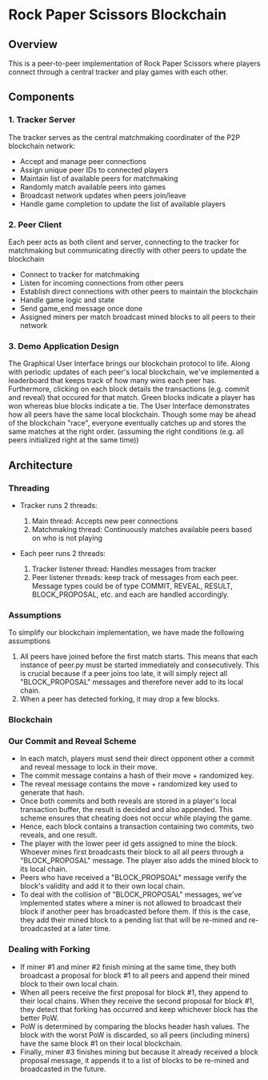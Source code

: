 # Rock Paper Scissors Blockchain

## Overview
This is a peer-to-peer implementation of Rock Paper Scissors where players connect through a central tracker and play games with each other.

## Components

### 1. Tracker Server
The tracker serves as the central matchmaking coordinater of the P2P blockchain network:
- Accept and manage peer connections
- Assign unique peer IDs to connected players
- Maintain list of available peers for matchmaking
- Randomly match available peers into games
- Broadcast network updates when peers join/leave
- Handle game completion to update the list of available players

### 2. Peer Client
Each peer acts as both client and server, connecting to the tracker for matchmaking but communicating directly with other peers to update the blockchain
- Connect to tracker for matchmaking
- Listen for incoming connections from other peers
- Establish direct connections with other peers to maintain the blockchain
- Handle game logic and state
- Send game_end message once done
- Assigned miners per match broadcast mined blocks to all peers to their network

### 3. Demo Application Design
The Graphical User Interface brings our blockchain protocol to life. Along with periodic updates of each peer's
local blockchain, we've implemented a leaderboard that keeps track of how many wins each peer has. Furthermore,
clicking on each block details the transactions (e.g. commit and reveal) that occured for that match. Green blocks indicate a player has won whereas blue blocks indicate a tie. The User Interface demonstrates how all peers have the same local blockchain. Though some may be ahead of the blockchain "race", everyone eventually catches up and stores the same matches at the right order. (assuming the right conditions (e.g. all peers initialized right at the same time))

## Architecture

### Threading 
- Tracker runs 2 threads:
  1. Main thread: Accepts new peer connections
  2. Matchmaking thread: Continuously matches available peers based on who is not playing

- Each peer runs 2 threads:
  1. Tracker listener thread: Handles messages from tracker
  2. Peer listener threads: keep track of messages from each peer.
      Message types could be of type COMMIT, REVEAL, RESULT, BLOCK_PROPOSAL, etc. and each are handled accordingly.

### Assumptions 
To simplify our blockchain implementation, we have made the following assumptions
  1. All peers have joined before the first match starts. This means that each instance of peer.py must be started immediately and consecutively. This is crucial because if a peer joins too late, it will simply reject all "BLOCK_PROPOSAL" messages and therefore never add to its local chain.
  2. When a peer has detected forking, it may drop a few blocks.


### Blockchain
### Our Commit and Reveal Scheme
- In each match, players must send their direct opponent other a commit and reveal message to lock in their move. 
- The commit message contains a hash of their move + randomized key. 
- The reveal message contains the move + randomized key used to generate that hash. 
- Once both commits and both reveals are stored in a player's local transaction buffer, the result is decided and also appended. This scheme ensures that cheating does not occur while playing the game. 
- Hence, each block contains a transaction containing two commits, two reveals, and one result.
- The player with the lower peer id gets assigned to mine the block. Whoever mines first broadcasts their block to all all peers through a "BLOCK_PROPOSAL" message. The player also adds the mined block to its local chain. 
- Peers who have received a "BLOCK_PROPSOAL" message verify the block's validity and add it to their own local chain.
- To deal with the collision of "BLOCK_PROPOSAL" messages, we've implemented states where a miner is not allowed to broadcast their block if another peer has broadcasted before them. If this is the case, they add their mined block to a pending list that will be re-mined and re-broadcasted at a later time.

### Dealing with Forking
-  If miner #1 and miner #2 finish mining at the same time, they both broadcast a proposal for block #1 to all peers and append their mined block to their own local chain. 
- When all peers receive the first proposal for block #1, they append to their local chains. When they receive the second proposal for block #1, they detect that forking has occurred and keep whichever block has the better PoW. 
- PoW is determined by comparing the blocks header hash values. The block with the worst PoW is discarded, so all peers (including miners) have the same block #1 on their local blockchain.
- Finally, miner #3 finishes mining but because it already received a block proposal message, it appends it to a list of blocks to be re-mined and broadcasted in the future. 